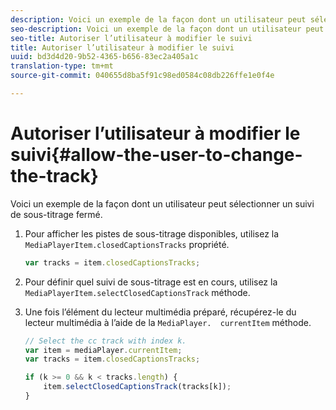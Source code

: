 ```yaml
---
description: Voici un exemple de la façon dont un utilisateur peut sélectionner un suivi de sous-titrage fermé.
seo-description: Voici un exemple de la façon dont un utilisateur peut sélectionner un suivi de sous-titrage fermé.
seo-title: Autoriser l’utilisateur à modifier le suivi
title: Autoriser l’utilisateur à modifier le suivi
uuid: bd3d4d20-9b52-4365-b656-83ec2a405a1c
translation-type: tm+mt
source-git-commit: 040655d8ba5f91c98ed0584c08db226ffe1e0f4e

---
```



# Autoriser l’utilisateur à modifier le suivi{#allow-the-user-to-change-the-track}

Voici un exemple de la façon dont un utilisateur peut sélectionner un suivi de sous-titrage fermé.

1. Pour afficher les pistes de sous-titrage disponibles, utilisez la `MediaPlayerItem.closedCaptionsTracks` propriété.

   ```js
   var tracks = item.closedCaptionsTracks;
   ```

1. Pour définir quel suivi de sous-titrage est en cours, utilisez la `MediaPlayerItem.selectClosedCaptionsTrack` méthode.
1. Une fois l’élément du lecteur multimédia préparé, récupérez-le du lecteur multimédia à l’aide de la ` MediaPlayer.  currentItem ` méthode.

   ```js
   // Select the cc track with index k. 
   var item = mediaPlayer.currentItem;     
   var tracks = item.closedCaptionsTracks; 
   
   if (k >= 0 && k < tracks.length) { 
       item.selectClosedCaptionsTrack(tracks[k]); 
   }
   ```


